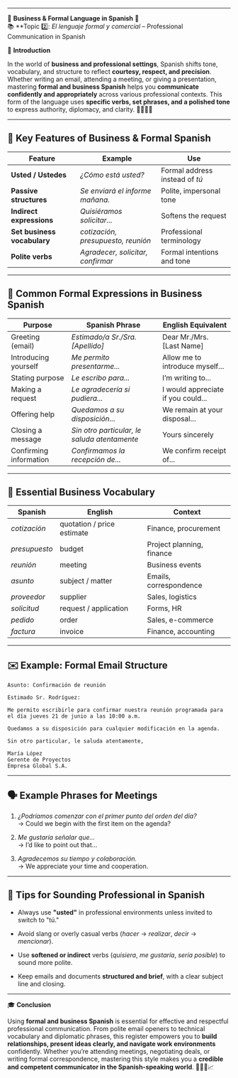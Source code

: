 
---
🌟 **Business & Formal Language in Spanish** 🌟  
📚 **Topic 2️⃣: _El lenguaje formal y comercial_ – Professional Communication in Spanish

📘 **Introduction**

In the world of **business and professional settings**, Spanish shifts tone, vocabulary, and structure to reflect **courtesy, respect, and precision**. Whether writing an email, attending a meeting, or giving a presentation, mastering **formal and business Spanish** helps you **communicate confidently and appropriately** across various professional contexts. This form of the language uses **specific verbs, set phrases, and a polished tone** to express authority, diplomacy, and clarity. 🧑‍💼💼📝

---

## 🧠 **Key Features of Business & Formal Spanish**

|Feature|Example|Use|
|---|---|---|
|**Usted / Ustedes**|_¿Cómo está usted?_|Formal address instead of _tú_|
|**Passive structures**|_Se enviará el informe mañana._|Polite, impersonal tone|
|**Indirect expressions**|_Quisiéramos solicitar..._|Softens the request|
|**Set business vocabulary**|_cotización, presupuesto, reunión_|Professional terminology|
|**Polite verbs**|_Agradecer, solicitar, confirmar_|Formal intentions and tone|

---

## 📑 **Common Formal Expressions in Business Spanish**

|Purpose|Spanish Phrase|English Equivalent|
|---|---|---|
|Greeting (email)|_Estimado/a Sr./Sra. [Apellido]_|Dear Mr./Mrs. [Last Name]|
|Introducing yourself|_Me permito presentarme..._|Allow me to introduce myself...|
|Stating purpose|_Le escribo para..._|I’m writing to...|
|Making a request|_Le agradecería si pudiera..._|I would appreciate if you could...|
|Offering help|_Quedamos a su disposición..._|We remain at your disposal...|
|Closing a message|_Sin otro particular, le saluda atentamente_|Yours sincerely|
|Confirming information|_Confirmamos la recepción de..._|We confirm receipt of...|

---

## 💼 **Essential Business Vocabulary**

|Spanish|English|Context|
|---|---|---|
|_cotización_|quotation / price estimate|Finance, procurement|
|_presupuesto_|budget|Project planning, finance|
|_reunión_|meeting|Business events|
|_asunto_|subject / matter|Emails, correspondence|
|_proveedor_|supplier|Sales, logistics|
|_solicitud_|request / application|Forms, HR|
|_pedido_|order|Sales, e-commerce|
|_factura_|invoice|Finance, accounting|

---

## ✉️ **Example: Formal Email Structure**

```
Asunto: Confirmación de reunión

Estimado Sr. Rodríguez:

Me permito escribirle para confirmar nuestra reunión programada para el día jueves 21 de junio a las 10:00 a.m.

Quedamos a su disposición para cualquier modificación en la agenda.

Sin otro particular, le saluda atentamente,

María López  
Gerente de Proyectos  
Empresa Global S.A.
```

---

## 🗣️ **Example Phrases for Meetings**

1. _¿Podríamos comenzar con el primer punto del orden del día?_  
    → Could we begin with the first item on the agenda?
    
2. _Me gustaría señalar que..._  
    → I’d like to point out that...
    
3. _Agradecemos su tiempo y colaboración._  
    → We appreciate your time and cooperation.
    

---

## 👔 **Tips for Sounding Professional in Spanish**

- Always use **"usted"** in professional environments unless invited to switch to "tú."
    
- Avoid slang or overly casual verbs (_hacer_ → _realizar_, _decir_ → _mencionar_).
    
- Use **softened or indirect** verbs (_quisiera_, _me gustaría_, _sería posible_) to sound more polite.
    
- Keep emails and documents **structured and brief**, with a clear subject line and closing.
    

---

🎓 **Conclusion**

Using **formal and business Spanish** is essential for effective and respectful professional communication. From polite email openers to technical vocabulary and diplomatic phrases, this register empowers you to **build relationships, present ideas clearly, and navigate work environments** confidently. Whether you’re attending meetings, negotiating deals, or writing formal correspondence, mastering this style makes you a **credible and competent communicator in the Spanish-speaking world**. 💼🧑‍⚖️📈